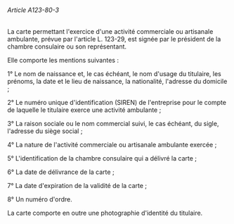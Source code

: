 ###### Article A123-80-3

La carte permettant l'exercice d'une activité commerciale ou artisanale ambulante, prévue par l'article L. 123-29, est signée par le président de la chambre consulaire ou son représentant.

Elle comporte les mentions suivantes :

1° Le nom de naissance et, le cas échéant, le nom d'usage du titulaire, les prénoms, la date et le lieu de naissance, la nationalité, l'adresse du domicile ;

2° Le numéro unique d'identification (SIREN) de l'entreprise pour le compte de laquelle le titulaire exerce une activité ambulante ;

3° La raison sociale ou le nom commercial suivi, le cas échéant, du sigle, l'adresse du siège social ;

4° La nature de l'activité commerciale ou artisanale ambulante exercée ;

5° L'identification de la chambre consulaire qui a délivré la carte ;

6° La date de délivrance de la carte ;

7° La date d'expiration de la validité de la carte ;

8° Un numéro d'ordre.

La carte comporte en outre une photographie d'identité du titulaire.

